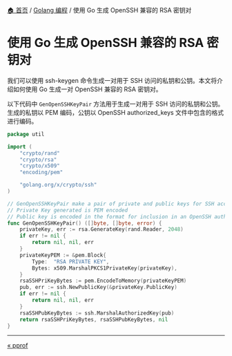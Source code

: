 [🏠 首页](../_index.md) / [Golang 编程](_index.md) / 使用 Go 生成 OpenSSH 兼容的 RSA 密钥对

# 使用 Go 生成 OpenSSH 兼容的 RSA 密钥对

我们可以使用 ssh-keygen 命令生成一对用于 SSH 访问的私钥和公钥。本文将介绍如何使用 Go 生成一对 OpenSSH 兼容的 RSA 密钥对。

以下代码中 `GenOpenSSHKeyPair` 方法用于生成一对用于 SSH 访问的私钥和公钥。生成的私钥以 PEM 编码，公钥以 OpenSSH authorized_keys 文件中包含的格式进行编码。

```go
package util

import (
    "crypto/rand"
    "crypto/rsa"
    "crypto/x509"
    "encoding/pem"

    "golang.org/x/crypto/ssh"
)

// GenOpenSSHKeyPair make a pair of private and public keys for SSH access.
// Private Key generated is PEM encoded
// Public key is encoded in the format for inclusion in an OpenSSH authorized_keys file.
func GenOpenSSHKeyPair() ([]byte, []byte, error) {
    privateKey, err := rsa.GenerateKey(rand.Reader, 2048)
    if err != nil {
        return nil, nil, err
    }   
    privateKeyPEM := &pem.Block{
        Type:  "RSA PRIVATE KEY",
        Bytes: x509.MarshalPKCS1PrivateKey(privateKey),
    }   
    rsaSSHPriKeyBytes := pem.EncodeToMemory(privateKeyPEM)  
    pub, err := ssh.NewPublicKey(&privateKey.PublicKey)
    if err != nil {
        return nil, nil, err
    }   
    rsaSSHPubKeyBytes := ssh.MarshalAuthorizedKey(pub)  
    return rsaSSHPriKeyBytes, rsaSSHPubKeyBytes, nil
}
```

---
[« pprof](pprof.md)

